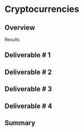 # Cryptocurrencies

## Overview

Results

## Deliverable # 1



## Deliverable # 2



## Deliverable # 3



## Deliverable # 4

## Summary
